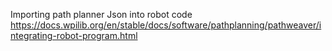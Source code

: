  Importing path planner Json into robot code https://docs.wpilib.org/en/stable/docs/software/pathplanning/pathweaver/integrating-robot-program.html 